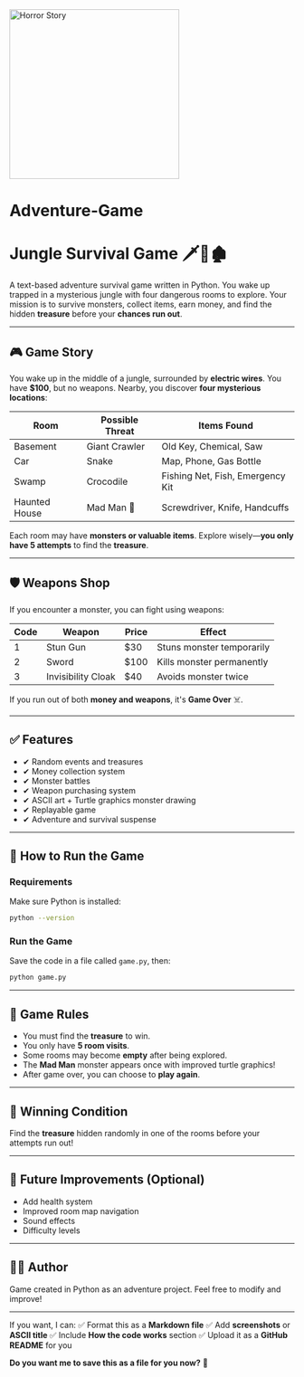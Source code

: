 <img src="https://cdn.outsideonline.com/wp-content/uploads/2022/10/kiln-sweden-audio-story_s.jpg" alt="Horror Story" style="width:300px;hight:900px"/>


# Adventure-Game

# Jungle Survival Game 🗡️🐊🏚️

A text-based adventure survival game written in Python. You wake up trapped in a mysterious jungle with four dangerous rooms to explore. Your mission is to survive monsters, collect items, earn money, and find the hidden **treasure** before your **chances run out**.

---

## 🎮 Game Story

You wake up in the middle of a jungle, surrounded by **electric wires**. You have **$100**, but no weapons. Nearby, you discover **four mysterious locations**:

| Room          | Possible Threat | Items Found                      |
| ------------- | --------------- | -------------------------------- |
| Basement      | Giant Crawler   | Old Key, Chemical, Saw           |
| Car           | Snake           | Map, Phone, Gas Bottle           |
| Swamp         | Crocodile       | Fishing Net, Fish, Emergency Kit |
| Haunted House | Mad Man 👹      | Screwdriver, Knife, Handcuffs    |

Each room may have **monsters or valuable items**. Explore wisely—**you only have 5 attempts** to find the **treasure**.

---

## 🛡 Weapons Shop

If you encounter a monster, you can fight using weapons:

| Code | Weapon             | Price | Effect                    |
| ---- | ------------------ | ----- | ------------------------- |
| 1    | Stun Gun           | $30   | Stuns monster temporarily |
| 2    | Sword              | $100  | Kills monster permanently |
| 3    | Invisibility Cloak | $40   | Avoids monster twice      |

If you run out of both **money and weapons**, it's **Game Over** ☠️.

---

## ✅ Features

* ✔ Random events and treasures
* ✔ Money collection system
* ✔ Monster battles
* ✔ Weapon purchasing system
* ✔ ASCII art + Turtle graphics monster drawing
* ✔ Replayable game
* ✔ Adventure and survival suspense

---

## 🚀 How to Run the Game

### Requirements

Make sure Python is installed:

```bash
python --version
```

### Run the Game

Save the code in a file called `game.py`, then:

```bash
python game.py
```

---

## 🧠 Game Rules

* You must find the **treasure** to win.
* You only have **5 room visits**.
* Some rooms may become **empty** after being explored.
* The **Mad Man** monster appears once with improved turtle graphics!
* After game over, you can choose to **play again**.

---

## 🏁 Winning Condition

Find the **treasure** hidden randomly in one of the rooms before your attempts run out!

---

## 🔧 Future Improvements (Optional)

* Add health system
* Improved room map navigation
* Sound effects
* Difficulty levels

---

## 👩‍💻 Author

Game created in Python as an adventure project.
Feel free to modify and improve!

---

If you want, I can:
✅ Format this as a **Markdown file**
✅ Add **screenshots** or **ASCII title**
✅ Include **How the code works** section
✅ Upload it as a **GitHub README** for you

**Do you want me to save this as a file for you now?** 💾
